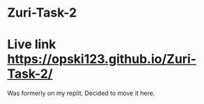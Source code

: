 # Zuri-Task-2
# Live link https://opski123.github.io/Zuri-Task-2/
Was formerly on my replit. Decided to move it here. 
